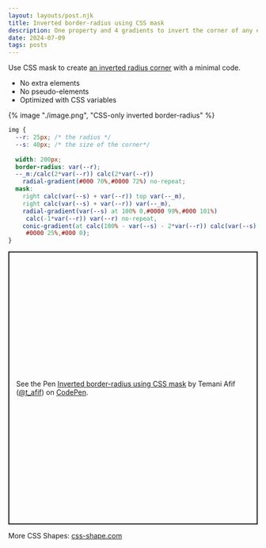 ```yaml
---
layout: layouts/post.njk
title: Inverted border-radius using CSS mask
description: One property and 4 gradients to invert the corner of any element with a radius
date: 2024-07-09
tags: posts
---
```


Use CSS mask to create [an inverted radius corner](https://css-shape.com/inverted-radius/) with a minimal code.
* No extra elements
* No pseudo-elements
* Optimized with CSS variables

{% image "./image.png", "CSS-only inverted border-radius" %}

```css
img {
  --r: 25px; /* the radius */
  --s: 40px; /* the size of the corner*/
  
  width: 200px;
  border-radius: var(--r);
  --_m:/calc(2*var(--r)) calc(2*var(--r))
    radial-gradient(#000 70%,#0000 72%) no-repeat;
  mask:
    right calc(var(--s) + var(--r)) top var(--_m),
    right calc(var(--s) + var(--r)) var(--_m),
    radial-gradient(var(--s) at 100% 0,#0000 99%,#000 101%) 
     calc(-1*var(--r)) var(--r) no-repeat,
    conic-gradient(at calc(100% - var(--s) - 2*var(--r)) calc(var(--s) + 2*var(--r)),
     #0000 25%,#000 0);
}
```

<p class="codepen" data-height="550" data-default-tab="result" data-slug-hash="XWLJrWE" data-pen-title="Inverted border-radius using CSS mask" data-preview="true" data-user="t_afif" style="height: 550px; box-sizing: border-box; display: flex; align-items: center; justify-content: center; border: 2px solid; margin: 1em 0; padding: 1em;">
  <span>See the Pen <a href="https://codepen.io/t_afif/pen/XWLJrWE">
  Inverted border-radius using CSS mask</a> by Temani Afif (<a href="https://codepen.io/t_afif">@t_afif</a>)
  on <a href="https://codepen.io">CodePen</a>.</span>
</p>
<script async src="https://cpwebassets.codepen.io/assets/embed/ei.js"></script>

More CSS Shapes: [css-shape.com](https://css-shape.com/)